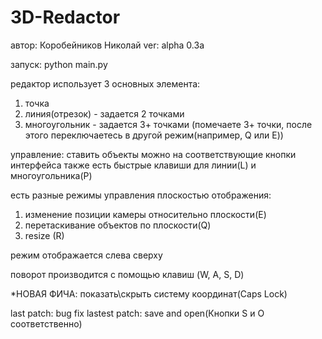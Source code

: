 # 3D-Redactor
автор: Коробейников Николай
ver: alpha 0.3a

запуск: python main.py

редактор использует 3 основных элемента:
1) точка
2) линия(отрезок) - задается 2 точками
3) многоугольник - задается 3+ точками (помечаете 3+ точки, после этого переключаетесь в другой режим(например, Q или E))

управление:
ставить объекты можно на соответствующие кнопки интерфейса
также есть быстрые клавиши для линии(L) и многоугольника(P)

есть разные режимы управления плоскостью отображения:
1) изменение позиции камеры относительно плоскости(E)
2) перетаскивание объектов по плоскости(Q)
3) resize (R)

режим отображается слева сверху 

поворот производится с помощью клавиш (W, A, S, D) 

*НОВАЯ ФИЧА: показать\скрыть систему координат(Caps Lock)

last patch: bug fix
lastest patch: save and open(Кнопки S и O соответственно)


